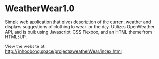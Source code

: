 # WeatherWear1.0
Simple web application that gives description of the current weather and displays suggestions of clothing to wear for the day. 
Utilizes OpenWeather API, and is built using Javascript, CSS Flexbox, and an HTML theme from HTML5UP.  

View the website at: http://jinhoobong.space/projects/weatherWear/index.html
